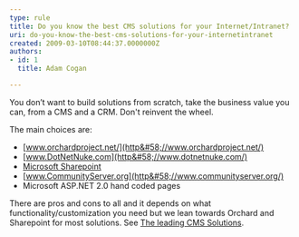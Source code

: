 ```yaml
---
type: rule
title: Do you know the best CMS solutions for your Internet/Intranet?
uri: do-you-know-the-best-cms-solutions-for-your-internetintranet
created: 2009-03-10T08:44:37.0000000Z
authors:
- id: 1
  title: Adam Cogan

---
```


 
​You don’t want to build solutions from scratch, take the business value you can, from a CMS and a CRM. Don't reinvent the wheel.

 The main choices are:

- [www.orchardproject.net/](http&#58;//www.orchardproject.net/)
- [www.DotNetNuke.com](http&#58;//www.dotnetnuke.com/)
- [Microsoft Sharepoint​](http&#58;//office.microsoft.com/en-au/sharepoint/)
- [www.CommunityServer.org](http&#58;//www.communityserver.org/)
- Microsoft ASP.NET 2.0 hand coded pages


There are pros and cons to all and it depends on what functionality/customization you need but we lean towards Orchard and Sharepoint for most solutions.
 See     [The leading CMS Solutions](http&#58;//www.ssw.com.au/ssw/Company/DNN-DotNetNuke.aspx).
 
